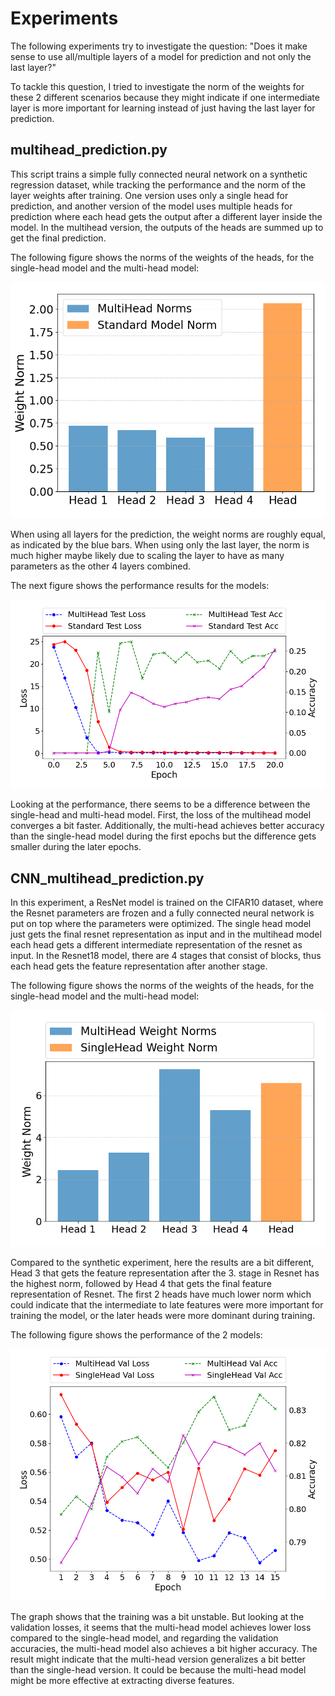# Experiments

The following experiments try to investigate the question: "Does it make sense to use all/multiple layers of a model
for prediction and not only the last layer?"

To tackle this question, I tried to investigate the norm of the weights for these 2 different scenarios because
they might indicate if one intermediate layer is more important for learning instead of just having the last layer
for prediction.

## multihead_prediction.py

This script trains a simple fully connected neural network on a synthetic regression dataset, while tracking
the performance and the norm of the layer weights after training. One version uses only a single head for prediction,
and another version of the model uses multiple heads for prediction where each head gets the output after a different
layer inside the model. In the multihead version, the outputs of the heads are summed up to get the final prediction.

The following figure shows the norms of the weights of the heads, for the single-head model and the multi-head model:

![multihead_weight_norms_comparison.png](multihead_weight_norms_comparison.png)

When using all layers for the prediction, the weight norms are roughly equal, as indicated by the blue bars.
When using only the last layer, the norm is much higher maybe likely due to scaling the layer to have as many
parameters as the other 4 layers combined.

The next figure shows the performance results for the models:

![multihead_combined_loss_accuracy.png](multihead_combined_loss_accuracy.png)

Looking at the performance, there seems to be a difference between the single-head and multi-head model.
First, the loss of the multihead model converges a bit faster. Additionally, the multi-head achieves better accuracy
than the single-head model during the first epochs but the difference gets smaller during the later epochs.


## CNN_multihead_prediction.py


In this experiment, a ResNet model is trained on the CIFAR10 dataset, where the Resnet parameters are frozen and
a fully connected neural network is put on top where the parameters were optimized. The single head model just gets
the final resnet representation as input and in the multihead model each head gets a different intermediate
representation of the resnet as input. In the Resnet18 model, there are 4 stages that consist of blocks, thus each head
gets the feature representation after another stage.

The following figure shows the norms of the weights of the heads, for the single-head model and the multi-head model:

![cnn_multihead_weight_norms_comparison.png](cnn_multihead_weight_norms_comparison.png)

Compared to the synthetic experiment, here the results are a bit different, Head 3 that gets the feature representation
after the 3. stage in Resnet has the highest norm, followed by Head 4 that gets the final feature representation of
Resnet. The first 2 heads have much lower norm which could indicate that the intermediate to late features were more
important for training the model, or the later heads were more dominant during training.

The following figure shows the performance of the 2 models:

![cnn_multihead_combined_loss_accuracy.png](cnn_multihead_combined_loss_accuracy.png)

The graph shows that the training was a bit unstable. But looking at the validation losses, it seems that the
multi-head model achieves lower loss compared to the single-head model, and regarding the validation accuracies,
the multi-head model also achieves a bit higher accuracy.
The result might indicate that the multi-head version generalizes a bit better than the single-head version.
It could be because the multi-head model might be more effective at extracting diverse features.
